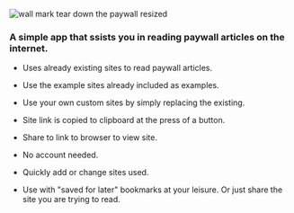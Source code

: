![wall mark tear down the paywall resized](https://github.com/KaiKai7/Wall-Mark/assets/87836320/0b604bed-7178-4ce1-a761-eba07302ae11)


###   A simple app that ssists you in reading paywall articles on the internet.

* Uses already existing sites to read paywall articles.

* Use the example sites already included as examples.

* Use your own custom sites by simply replacing the existing.

* Site link is copied to clipboard at the press of a button.

* Share to link to browser to view site.

* No account needed.

* Quickly add or change sites used.

* Use with "saved for later" bookmarks at your leisure. Or just share the site you are trying to read.
